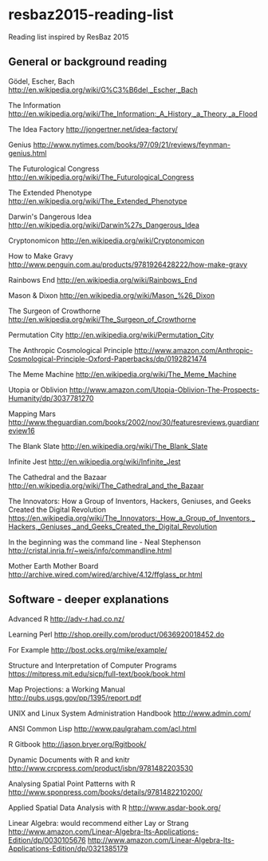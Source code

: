 # resbaz2015-reading-list
Reading list inspired by ResBaz 2015

## General or background reading

Gödel, Escher, Bach
http://en.wikipedia.org/wiki/G%C3%B6del,_Escher,_Bach


The Information
http://en.wikipedia.org/wiki/The_Information:_A_History,_a_Theory,_a_Flood


The Idea Factory
http://jongertner.net/idea-factory/


Genius
http://www.nytimes.com/books/97/09/21/reviews/feynman-genius.html


The Futurological Congress
http://en.wikipedia.org/wiki/The_Futurological_Congress


The Extended Phenotype
http://en.wikipedia.org/wiki/The_Extended_Phenotype


Darwin's Dangerous Idea
http://en.wikipedia.org/wiki/Darwin%27s_Dangerous_Idea


Cryptonomicon
http://en.wikipedia.org/wiki/Cryptonomicon


How to Make Gravy
http://www.penguin.com.au/products/9781926428222/how-make-gravy


Rainbows End
http://en.wikipedia.org/wiki/Rainbows_End


Mason & Dixon
http://en.wikipedia.org/wiki/Mason_%26_Dixon


The Surgeon of Crowthorne
http://en.wikipedia.org/wiki/The_Surgeon_of_Crowthorne


Permutation City
http://en.wikipedia.org/wiki/Permutation_City


The Anthropic Cosmological Principle
http://www.amazon.com/Anthropic-Cosmological-Principle-Oxford-Paperbacks/dp/0192821474


The Meme Machine
http://en.wikipedia.org/wiki/The_Meme_Machine


Utopia or Oblivion
http://www.amazon.com/Utopia-Oblivion-The-Prospects-Humanity/dp/3037781270


Mapping Mars
http://www.theguardian.com/books/2002/nov/30/featuresreviews.guardianreview16


The Blank Slate
http://en.wikipedia.org/wiki/The_Blank_Slate


Infinite Jest
http://en.wikipedia.org/wiki/Infinite_Jest


The Cathedral and the Bazaar
http://en.wikipedia.org/wiki/The_Cathedral_and_the_Bazaar


The Innovators: How a Group of Inventors, Hackers, Geniuses, and Geeks Created the Digital Revolution
https://en.wikipedia.org/wiki/The_Innovators:_How_a_Group_of_Inventors,_Hackers,_Geniuses,_and_Geeks_Created_the_Digital_Revolution


In the beginning was the command line - Neal Stephenson
http://cristal.inria.fr/~weis/info/commandline.html


Mother Earth Mother Board
http://archive.wired.com/wired/archive/4.12/ffglass_pr.html


## Software - deeper explanations

Advanced R
http://adv-r.had.co.nz/


Learning Perl
http://shop.oreilly.com/product/0636920018452.do


For Example
http://bost.ocks.org/mike/example/


Structure and Interpretation of Computer Programs
https://mitpress.mit.edu/sicp/full-text/book/book.html


Map Projections: a Working Manual
http://pubs.usgs.gov/pp/1395/report.pdf


UNIX and Linux System Administration Handbook
http://www.admin.com/


ANSI Common Lisp
http://www.paulgraham.com/acl.html


R Gitbook
http://jason.bryer.org/Rgitbook/


Dynamic Documents with R and knitr
http://www.crcpress.com/product/isbn/9781482203530


Analysing Spatial Point Patterns with R
http://www.sponpress.com/books/details/9781482210200/


Applied Spatial Data Analysis with R
http://www.asdar-book.org/


Linear Algebra: would recommend either Lay or Strang 
http://www.amazon.com/Linear-Algebra-Its-Applications-Edition/dp/0030105676
http://www.amazon.com/Linear-Algebra-Its-Applications-Edition/dp/0321385179

